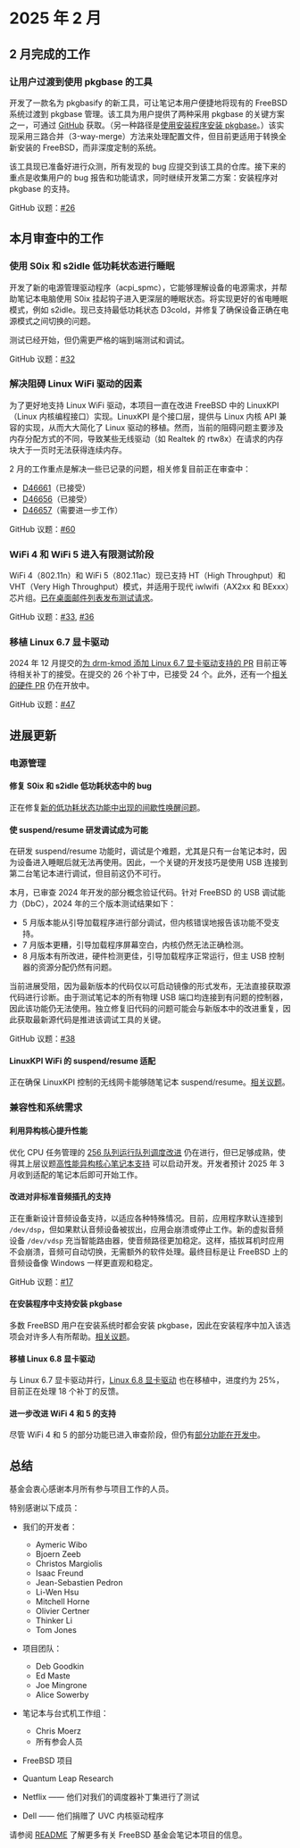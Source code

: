 # 2025 年 2 月

## 2 月完成的工作

### 让用户过渡到使用 pkgbase 的工具

开发了一款名为 pkgbasify 的新工具，可让笔记本用户便捷地将现有的 FreeBSD 系统过渡到 pkgbase 管理。该工具为用户提供了两种采用 pkgbase 的关键方案之一，可通过 [GitHub](https://github.com/ifreund/pkgbasify) 获取。（另一种路径是[使用安装程序安装 pkgbase](https://github.com/FreeBSDFoundation/proj-laptop/issues/37)。）该实现采用三路合并（3-way-merge）方法来处理配置文件，但目前更适用于转换全新安装的 FreeBSD，而非深度定制的系统。

该工具现已准备好进行众测，所有发现的 bug 应提交到该工具的仓库。接下来的重点是收集用户的 bug 报告和功能请求，同时继续开发第二方案：安装程序对 pkgbase 的支持。

GitHub 议题：[#26](https://github.com/FreeBSDFoundation/proj-laptop/issues/26)

## 本月审查中的工作

### 使用 S0ix 和 s2idle 低功耗状态进行睡眠

开发了新的电源管理驱动程序（acpi_spmc），它能够理解设备的电源需求，并帮助笔记本电脑使用 S0ix 挂起钩子进入更深层的睡眠状态。将实现更好的省电睡眠模式，例如 s2idle。现已支持最低功耗状态 D3cold，并修复了确保设备正确在电源模式之间切换的问题。

测试已经开始，但仍需更严格的端到端测试和调试。

GitHub 议题：[#32](https://github.com/FreeBSDFoundation/proj-laptop/issues/32)

### 解决阻碍 Linux WiFi 驱动的因素

为了更好地支持 Linux WiFi 驱动，本项目一直在改进 FreeBSD 中的 LinuxKPI（Linux 内核编程接口）实现。LinuxKPI 是个接口层，提供与 Linux 内核 API 兼容的实现，从而大大简化了 Linux 驱动的移植。然而，当前的阻碍问题主要涉及内存分配方式的不同，导致某些无线驱动（如 Realtek 的 rtw8x）在请求的内存块大于一页时无法获得连续内存。

2 月的工作重点是解决一些已记录的问题，相关修复目前正在审查中：
- [D46661](https://reviews.freebsd.org/D46661)（已接受）
- [D46656](https://reviews.freebsd.org/D46656)（已接受）
- [D46657](https://reviews.freebsd.org/D46657)（需要进一步工作）

GitHub 议题：[#60](https://github.com/FreeBSDFoundation/proj-laptop/issues/60)

### WiFi 4 和 WiFi 5 进入有限测试阶段

WiFi 4（802.11n）和 WiFi 5（802.11ac）现已支持 HT（High Throughput）和 VHT（Very High Throughput）模式，并适用于现代 iwlwifi（AX2xx 和 BExxx）芯片组。[已在桌面邮件列表发布测试请求](https://lists.freebsd.org/archives/freebsd-wireless/2025-February/002964.html)。

GitHub 议题：[#33](https://github.com/FreeBSDFoundation/proj-laptop/issues/33), [#36](https://github.com/FreeBSDFoundation/proj-laptop/issues/36)

### 移植 Linux 6.7 显卡驱动

2024 年 12 月提交的[为 drm-kmod 添加 Linux 6.7 显卡驱动支持的 PR](https://github.com/freebsd/drm-kmod/pull/332) 目前正等待相关补丁的接受。在提交的 26 个补丁中，已接受 24 个。此外，还有一个[相关的硬件 PR](https://github.com/freebsd/drm-kmod-firmware/pull/36) 仍在开放中。

GitHub 议题：[#47](https://github.com/FreeBSDFoundation/proj-laptop/issues/47)

## 进展更新

### 电源管理

#### 修复 S0ix 和 s2idle 低功耗状态中的 bug

正在修复[新的低功耗状态功能中出现的间歇性唤醒问题](https://github.com/FreeBSDFoundation/proj-laptop/issues/55)。

#### 使 suspend/resume 研发调试成为可能

在研发 suspend/resume 功能时，调试是个难题，尤其是只有一台笔记本时，因为设备进入睡眠后就无法再使用。因此，一个关键的开发技巧是使用 USB 连接到第二台笔记本进行调试，但目前这仍不可行。

本月，已审查 2024 年开发的部分概念验证代码。针对 FreeBSD 的 USB 调试能力（DbC），2024 年的三个版本测试结果如下：
- 5 月版本能从引导加载程序进行部分调试，但内核错误地报告该功能不受支持。
- 7 月版本更糟，引导加载程序屏幕空白，内核仍然无法正确检测。
- 8 月版本有所改进，硬件检测更佳，引导加载程序正常运行，但主 USB 控制器的资源分配仍然有问题。

当前进展受阻，因为最新版本的代码仅以可启动镜像的形式发布，无法直接获取源代码进行诊断。由于测试笔记本的所有物理 USB 端口均连接到有问题的控制器，因此该功能仍无法使用。独立修复旧代码的问题可能会与新版本中的改进重复，因此获取最新源代码是推进该调试工具的关键。

GitHub 议题：[#38](https://github.com/FreeBSDFoundation/proj-laptop/issues/38)

#### LinuxKPI WiFi 的 suspend/resume 适配

正在确保 LinuxKPI 控制的无线网卡能够随笔记本 suspend/resume。[相关议题](https://github.com/FreeBSDFoundation/proj-laptop/issues/58)。

### 兼容性和系统需求

#### 利用异构核心提升性能

优化 CPU 任务管理的 [256 队列运行队列调度改进](https://github.com/FreeBSDFoundation/proj-laptop/issues/54) 仍在进行，但已足够成熟，使得其上层议题[高性能异构核心笔记本支持](https://github.com/FreeBSDFoundation/proj-laptop/issues/22) 可以启动开发。开发者预计 2025 年 3 月收到适配的笔记本后即可开始工作。

#### 改进对非标准音频插孔的支持

正在重新设计音频设备支持，以适应各种特殊情况。目前，应用程序默认连接到 `/dev/dsp`，但如果默认音频设备被拔出，应用会崩溃或停止工作。新的虚拟音频设备 `/dev/vdsp` 充当智能路由器，使音频路径更加稳定。这样，插拔耳机时应用不会崩溃，音频可自动切换，无需额外的软件处理。最终目标是让 FreeBSD 上的音频设备像 Windows 一样更直观和稳定。

GitHub 议题：[#17](https://github.com/FreeBSDFoundation/proj-laptop/issues/17)

#### 在安装程序中支持安装 pkgbase

多数 FreeBSD 用户在安装系统时都会安装 pkgbase，因此在安装程序中加入该选项会对许多人有所帮助。[相关议题](https://github.com/FreeBSDFoundation/proj-laptop/issues/37)。

#### 移植 Linux 6.8 显卡驱动

与 Linux 6.7 显卡驱动并行，[Linux 6.8 显卡驱动](https://github.com/FreeBSDFoundation/proj-laptop/issues/49) 也在移植中，进度约为 25%，目前正在处理 18 个补丁的反馈。

#### 进一步改进 WiFi 4 和 5 的支持

尽管 WiFi 4 和 5 的部分功能已进入审查阶段，但仍有[部分功能在开发中](https://github.com/FreeBSDFoundation/proj-laptop/issues/57)。

## 总结

基金会衷心感谢本月所有参与项目工作的人员。

特别感谢以下成员：

* 我们的开发者：
  * Aymeric Wibo  
  * Bjoern Zeeb  
  * Christos Margiolis  
  * Isaac Freund  
  * Jean-Sebastien Pedron  
  * Li-Wen Hsu  
  * Mitchell Horne  
  * Olivier Certner  
  * Thinker Li  
  * Tom Jones  

* 项目团队：
  * Deb Goodkin  
  * Ed Maste  
  * Joe Mingrone  
  * Alice Sowerby  

* 笔记本与台式机工作组：
  * Chris Moerz  
  * 所有参会人员  

* FreeBSD 项目  
* Quantum Leap Research  
* Netflix —— 他们对我们的调度器补丁集进行了测试  
* Dell —— 他们捐赠了 UVC 内核驱动程序  

请参阅 [README](../README.md) 了解更多有关 FreeBSD 基金会笔记本项目的信息。
